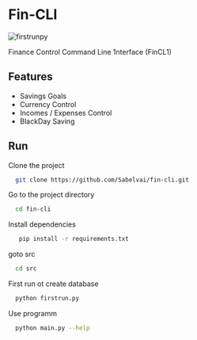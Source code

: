 
# Fin-CLI

![firstrunpy](https://github.com/Sabelvai/fin-cli/assets/59297371/875aa4eb-45be-4bb0-b742-155669ebc612)


Finance Control Command Line 1nterface (FinCL1)
## Features

- Savings Goals
- Currency Control
- Incomes / Expenses Control
- BlackDay Saving


## Run

Clone the project

```bash
  git clone https://github.com/Sabelvai/fin-cli.git
```

Go to the project directory

```bash
  cd fin-cli
```

Install dependencies

```bash
   pip install -r requirements.txt
```
goto src
```bash
  cd src
```
First run ot create database

```bash
  python firstrun.py
```

Use programm
```bash
  python main.py --help
```

